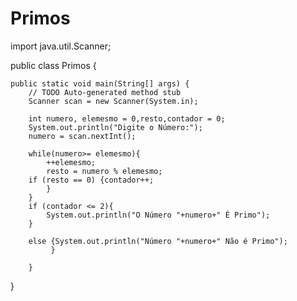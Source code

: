 # Primos
import java.util.Scanner;

public class Primos {

	public static void main(String[] args) {
		// TODO Auto-generated method stub
		Scanner scan = new Scanner(System.in);
				
        int numero, elemesmo = 0,resto,contador = 0;
        System.out.println("Digite o Número:");
        numero = scan.nextInt();
        
        while(numero>= elemesmo){
        	++elemesmo;
        	resto = numero % elemesmo;
        if (resto == 0) {contador++;
            }
        } 
        if (contador <= 2){
        	System.out.println("O Número "+numero+" É Primo");
        }
        
        else {System.out.println("Número "+numero+" Não é Primo");
             }
		
		}    
	
}

